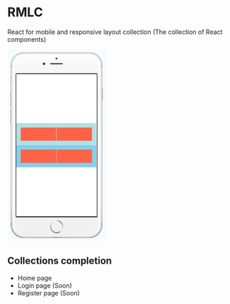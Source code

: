 # RMLC
React for mobile and responsive layout collection
(The collection of React components)

!['mobile'](https://raw.githubusercontent.com/mkhuda/react-mobile-layout-collection/master/img/flexColumnAndRow.png)

## Collections completion
- Home page
- Login page (Soon)
- Register page (Soon)
